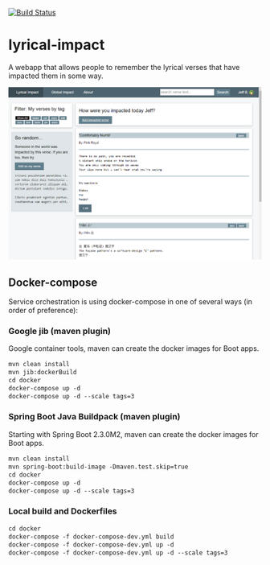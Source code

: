 [![Build Status](https://travis-ci.org/thecodebeneath/lyrical-impact.svg?branch=master)](https://travis-ci.org/thecodebeneath/lyrical-impact)

# lyrical-impact
A webapp that allows people to remember the lyrical verses that have impacted them in some way.

![Screenshot][1]

[1]: /images/screenshot.png

## Docker-compose

Service orchestration is using docker-compose in one of several ways (in order of preference):

### Google jib (maven plugin)

Google container tools, maven can create the docker images for Boot apps.

```
mvn clean install
mvn jib:dockerBuild
cd docker
docker-compose up -d
docker-compose up -d --scale tags=3
```

### Spring Boot Java Buildpack (maven plugin)

Starting with Spring Boot 2.3.0M2, maven can create the docker images for Boot apps.

```
mvn clean install
mvn spring-boot:build-image -Dmaven.test.skip=true
cd docker
docker-compose up -d
docker-compose up -d --scale tags=3
```

### Local build and Dockerfiles

```
cd docker
docker-compose -f docker-compose-dev.yml build
docker-compose -f docker-compose-dev.yml up -d
docker-compose -f docker-compose-dev.yml up -d --scale tags=3
```
